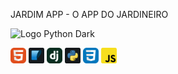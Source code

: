 JARDIM APP - O APP DO JARDINEIRO 

<img src="imagens/logo .svg" alt="Logo Python Dark" width="25px">

<img src="imagens/HTML.svg" alt="Logo Python Dark" width="25px">   <img src="imagens/sqlite.svg" alt="Logo Python Dark" width="25px">     <img src="imagens/Django.svg" alt="Logo Python Dark" width="25px">     <img src="imagens/python.svg" alt="Logo Python Dark" width="25px">     <img src="imagens/CSS.svg" alt="Logo Python Dark" width="25px">     <img src="imagens/javascript.svg" alt="Logo Python Dark" width="25px">









